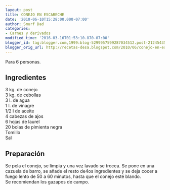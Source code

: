 ```yaml
---
layout: post
title: CONEJO EN ESCABECHE
date: '2010-06-10T15:28:00.000-07:00'
author: Smurf Dad
categories:
- Carnes y derivados
modified_time: '2016-03-16T01:53:10.870-07:00'
blogger_id: tag:blogger.com,1999:blog-5299957599287034512.post-2124543554617394189
blogger_orig_url: http://recetas-desa.blogspot.com/2010/06/conejo-en-escabeche.html
---
```


Para 6 personas.<br /><a name='more'></a><h2>Ingredientes</h2>3 kg. de conejo<br />3 kg. de cebollas<br />3 l. de agua<br />1 l. de vinagre<br />1/2 l de aceite<br />4 cabezas de ajos<br />6 hojas de laurel<br />20 bolas de pimienta negra<br />Tomillo<br />Sal<br /><h2>Preparación</h2>Se pela el conejo, se limpia y una vez lavado se trocea. Se pone en una cazuela de barro, se añade el resto de4os ingredientes y se deja cocer a fuego lento de 50 a 60 minutos, hasta que el conejo esté blando.<br />Se recomiendan los gazapos de campo.